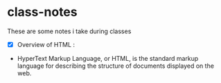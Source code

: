 # class-notes
These are some notes i take during classes 

- [x] Overview of HTML :
- HyperText Markup Language, or HTML, is the standard markup language for describing the structure of documents displayed on the web.

